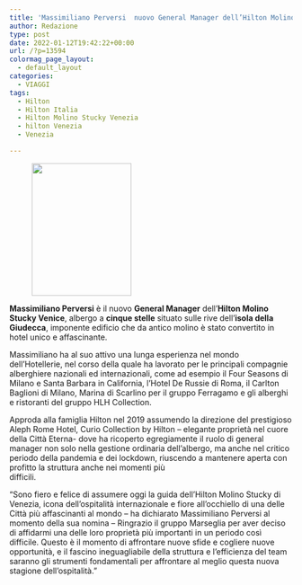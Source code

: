```yaml
---
title: 'Massimiliano Perversi  nuovo General Manager dell’Hilton Molino Stucky, Venice'
author: Redazione
type: post
date: 2022-01-12T19:42:22+00:00
url: /?p=13594
colormag_page_layout:
  - default_layout
categories:
  - VIAGGI
tags:
  - Hilton
  - Hilton Italia
  - Hilton Molino Stucky Venezia
  - hilton Venezia
  - Venezia

---
```

<div class="wp-block-image">
  <figure class="alignleft size-full is-resized"><img decoding="async" loading="lazy" src="https://progressonline.it/wp-content/uploads/2022/01/Massimiliano-Perversi-General-Manager-Hilton-Molino-Stucky.jpg" alt="" class="wp-image-13595" width="177" height="236" /></figure>
</div>

**Massimiliano Perversi** è il nuovo **General Manager** dell’**Hilton Molino Stucky Venice**, albergo a **cinque stelle** situato sulle rive dell’**isola della Giudecca**, imponente edificio che da antico molino è stato convertito in hotel unico e affascinante.  
  
Massimiliano ha al suo attivo una lunga esperienza nel mondo dell’Hotellerie, nel corso della quale ha lavorato per le principali compagnie alberghiere nazionali ed internazionali, come ad esempio il Four Seasons di Milano e Santa Barbara in California, l’Hotel De Russie di Roma, il Carlton Baglioni di Milano, Marina di Scarlino per il gruppo Ferragamo e gli alberghi e ristoranti del gruppo HLH Collection.  
  
Approda alla famiglia Hilton nel 2019 assumendo la direzione del prestigioso Aleph Rome Hotel, Curio Collection by Hilton – elegante proprietà nel cuore della Città Eterna- dove ha ricoperto egregiamente il ruolo di general manager non solo nella gestione ordinaria dell’albergo, ma anche nel critico periodo della pandemia e dei lockdown, riuscendo a mantenere aperta con profitto la struttura anche nei momenti più  
difficili.  
  


“Sono fiero e felice di assumere oggi la guida dell’Hilton Molino Stucky di Venezia, icona dell’ospitalità internazionale e fiore all’occhiello di una delle Città più affascinanti al mondo &#8211; ha dichiarato Massimiliano Perversi al momento della sua nomina &#8211; Ringrazio il gruppo Marseglia per aver deciso di affidarmi una delle loro proprietà più importanti in un periodo così difficile. Questo è il momento di affrontare nuove sfide e cogliere nuove opportunità, e il fascino ineguagliabile della struttura e l’efficienza del team saranno gli strumenti fondamentali per affrontare al meglio questa nuova stagione dell’ospitalità.”